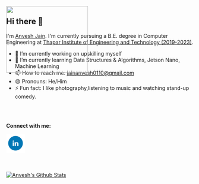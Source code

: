 <a href="#!">
  <img align="right" height="180" width="220" src="https://media.giphy.com/media/lKXZAA106xwkg/giphy.gif" style="position:absolute;"/>
</a>

## Hi there 👋
I'm [Anvesh Jain](https://www.linkedin.com/in/anvesh-jain-0110/). 
I'm currently pursuing a B.E. degree in Computer Engineering at [Thapar Institute of Engineering and Technology (2019-2023)](http://www.thapar.edu/). 

- 🔭 I’m currently working on upskilling myself
- 🌱 I’m currently learning Data Structures & Algorithms, Jetson Nano, Machine Learning
- 📫 How to reach me: jainanvesh0110@gmail.com
- 😄 Pronouns: He/Him
- ⚡ Fun fact: I like photography,listening to music and watching stand-up comedy. 
<br/>
<br/>

**Connect  with me:**

<a href="https://www.linkedin.com/in/anvesh-jain-0110/"><img src="https://github.com/aritraroy/social-icons/blob/master/linkedin-icon.png?raw=true" width="50"></a>

<br>
<Br>
<a href="#!">
  <img align="center" src="https://github-readme-stats.vercel.app/api?username=Anvesh0110&theme=onedark" alt="Anvesh's Github Stats" />
</a>
<br>
<br>

